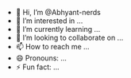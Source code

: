 - 👋 Hi, I’m @Abhyant-nerds
- 👀 I’m interested in ...
- 🌱 I’m currently learning ...
- 💞️ I’m looking to collaborate on ...
- 📫 How to reach me ...
- 😄 Pronouns: ...
- ⚡ Fun fact: ...

<!---
Abhyant-nerds/Abhyant-nerds is a ✨ special ✨ repository because its `README.md` (this file) appears on your GitHub profile.
You can click the Preview link to take a look at your changes.
--->
